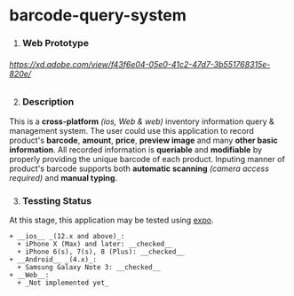 # __barcode-query-system__

  1. ### __Web Prototype__

  ###### <https://xd.adobe.com/view/f43f6e04-05e0-41c2-47d7-3b551768315e-820e/>


  2. ### __Description__

  This is a __cross-platform__ _(ios, Web & web)_ inventory information query & management system. The user could use this application to record product's __barcode__, __amount__, __price__, __preview image__ and many __other basic information__. All recorded information is __queriable__ and __modifiable__ by properly providing the unique barcode of each product. Inputing manner of product's barcode supports both __automatic scanning__ _(camera access required)_ and __manual typing__.


  3. ### __Tessting Status__

  At this stage, this application may be tested using [expo](https://expo.io).

    + __ios__ _(12.x and above)_:
      + iPhone X (Max) and later: __checked__
      + iPhone 6(s), 7(s), 8 (Plus): __checked__
    + __Android__ _(4.x)_:
      + Samsung Galaxy Note 3: __checked__
    + __Web__:
      + _Not implemented yet_
